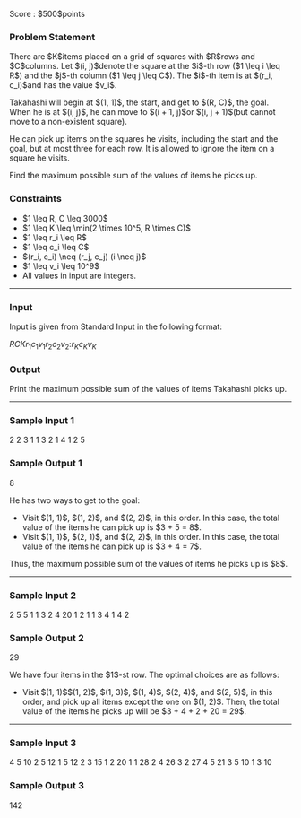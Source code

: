 
<div>

<span>

<span>

<p>
Score : $500$points
</p>

<div>

<section>

### **Problem Statement**

<p>
There are $K$items placed on a grid of squares with $R$rows and $C$columns. Let $(i, j)$denote the square at the $i$-th row ($1 \leq i \leq R$) and the $j$-th column ($1 \leq j \leq C$). The $i$-th item is at $(r_i, c_i)$and has the value $v_i$.
</p>

<p>
Takahashi will begin at $(1, 1)$, the start, and get to $(R, C)$, the goal. When he is at $(i, j)$, he can move to $(i + 1, j)$or $(i, j + 1)$(but cannot move to a non-existent square).
</p>

<p>
He can pick up items on the squares he visits, including the start and the goal, but at most three for each row. It is allowed to ignore the item on a square he visits.
</p>

<p>
Find the maximum possible sum of the values of items he picks up.
</p>

</section>

</div>

<div>

<section>

### **Constraints**

<ul>

<li>
$1 \leq R, C \leq 3000$
</li>

<li>
$1 \leq K \leq \min(2 \times 10^5, R \times C)$
</li>

<li>
$1 \leq r_i \leq R$
</li>

<li>
$1 \leq c_i \leq C$
</li>

<li>
$(r_i, c_i) \neq (r_j, c_j) (i \neq j)$
</li>

<li>
$1 \leq v_i \leq 10^9$
</li>

<li>
All values in input are integers.
</li>

</ul>

</section>

</div>

---

<div>

<div>

<section>

### **Input**

<p>
Input is given from Standard Input in the following format:
</p>

<div>

$R$$C$$K$$r_1$$c_1$$v_1$$r_2$$c_2$$v_2$$:$$r_K$$c_K$$v_K$
</div>

</section>

</div>

<div>

<section>

### **Output**

<p>
Print the maximum possible sum of the values of items Takahashi picks up.
</p>

</section>

</div>

</div>

---

<div>

<section>

### **Sample Input 1**

<div>

2 2 3
1 1 3
2 1 4
1 2 5

</div>

</section>

</div>

<div>

<section>

### **Sample Output 1**

<div>

8

</div>

<p>
He has two ways to get to the goal:
</p>

<ul>

<li>
Visit $(1, 1)$, $(1, 2)$, and $(2, 2)$, in this order. In this case, the total value of the items he can pick up is $3 + 5 = 8$.
</li>

<li>
Visit $(1, 1)$, $(2, 1)$, and $(2, 2)$, in this order. In this case, the total value of the items he can pick up is $3 + 4 = 7$.
</li>

</ul>

<p>
Thus, the maximum possible sum of the values of items he picks up is $8$.
</p>

</section>

</div>

---

<div>

<section>

### **Sample Input 2**

<div>

2 5 5
1 1 3
2 4 20
1 2 1
1 3 4
1 4 2

</div>

</section>

</div>

<div>

<section>

### **Sample Output 2**

<div>

29

</div>

<p>
We have four items in the $1$-st row. The optimal choices are as follows:
</p>

<ul>

<li>
Visit $(1, 1)$$(1, 2)$, $(1, 3)$, $(1, 4)$, $(2, 4)$, and $(2, 5)$, in this order, and pick up all items except the one on $(1, 2)$. Then, the total value of the items he picks up will be $3 + 4 + 2 + 20 = 29$.
</li>

</ul>

</section>

</div>

---

<div>

<section>

### **Sample Input 3**

<div>

4 5 10
2 5 12
1 5 12
2 3 15
1 2 20
1 1 28
2 4 26
3 2 27
4 5 21
3 5 10
1 3 10

</div>

</section>

</div>

<div>

<section>

### **Sample Output 3**

<div>

142

</div>

</section>

</div>

</span>

</span>

</div>
